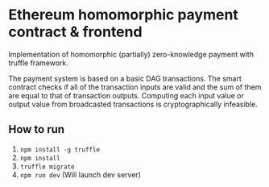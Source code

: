 # Ethereum homomorphic payment contract & frontend

Implementation of homomorphic (partially) zero-knowledge payment with truffle framework.

The payment system is based on a basic DAG transactions. The smart contract checks if all of the transaction inputs are valid and the sum of them are equal to that of transaction outputs. Computing each input value or output value from broadcasted transactions is cryptographically infeasible.

## How to run

1. ```npm install -g truffle```
2. ```npm install```
3. ```truffle migrate```
4. ```npm run dev``` (Will launch dev server)
